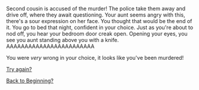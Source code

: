 Second cousin is accused of the murder! The police take them away and drive off, where they await questioning. Your aunt seems angry with this, there's a sour expression on her face.
You thought that would be the end of it. You go to bed that night, confident in your choice. Just as you're about to nod off, you hear your bedroom door creak open. Opening your eyes, you see you aunt standing above you with a knife. AAAAAAAAAAAAAAAAAAAAAAAA

You were *very* wrong in your choice, it looks like you've been murdered!

[Try again?](../home.md)

[Back to Beginning?](../README.md)